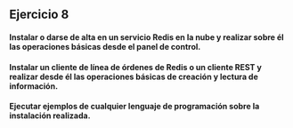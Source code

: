## Ejercicio 8

#### Instalar o darse de alta en un servicio Redis en la nube y realizar sobre él las operaciones básicas desde el panel de control.

#### Instalar un cliente de línea de órdenes de Redis o un cliente REST y realizar desde él las operaciones básicas de creación y lectura de información.

#### Ejecutar ejemplos de cualquier lenguaje de programación sobre la instalación realizada.
